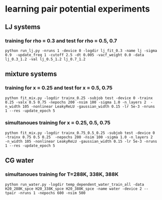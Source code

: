 # learning pair potential experiments 

## LJ systems 
### training for rho = 0.3 and test for rho = 0.5, 0.7
```python run_lj.py -nruns 1 -device 0 -logdir lj_fit_0.3 -name lj -sigma 0.9  -update_freq 1 -cutoff 2.5 -dt 0.005 -vacf_weight 0.0 -data lj_0.3_1.2 -val lj_0.5_1.2 lj_0.7_1.2```

## mixture systems 
### training for x = 0.25 and test for x = 0.5, 0.75
```python fit_mix.py -logdir trainx_0.25 -subjob test -device 0 -trainx 0.25 -valx 0.5 0.75 -nepochs 200 -nsim 100 -sigma 1.0 -n_layers 2  -n_width 105 -nonlinear LeakyReLU -gaussian_width 0.15 -lr 5e-3 -nruns 1 --res -update_epoch 5```

### simultanoues training for x = 0.25, 0.5, 0.75
```python fit_mix.py -logdir trainx_0.75_0.5_0.25 -subjob test -device 0 -trainx 0.75 0.5 0.25  -nepochs 200 -nsim 100 -sigma 1.0 -n_layers 2  -n_width 105 -nonlinear LeakyReLU -gaussian_width 0.15 -lr 5e-3 -nruns 1 --res -update_epoch 5```


## CG water 
### simultanoues training for T=288K, 338K, 388K
```python run_water.py -logdir temp_dependent_water_train_all -data H20_288K_spce H20_338K_spce H20_388K_spce -name water -device 2 --tpair -nruns 1 -nepochs 600 -nsim 500```


